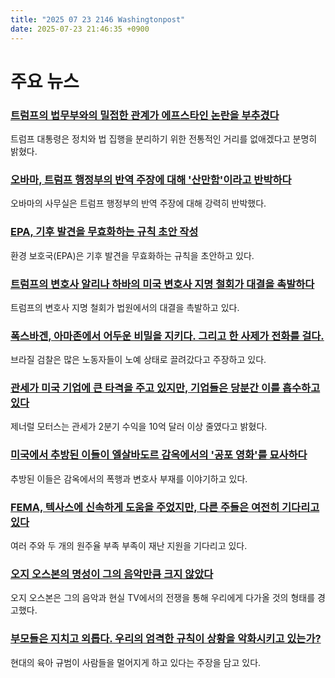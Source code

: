 ```yaml
---
title: "2025 07 23 2146 Washingtonpost"
date: 2025-07-23 21:46:35 +0900
---
```


# 주요 뉴스

### [트럼프의 법무부와의 밀접한 관계가 에프스타인 논란을 부추겼다](https://www.washingtonpost.com/national-security/2025/07/23/trump-doj-epstein-files-political-fallout/)
 트럼프 대통령은 정치와 법 집행을 분리하기 위한 전통적인 거리를 없애겠다고 분명히 밝혔다.
### [오바마, 트럼프 행정부의 반역 주장에 대해 '산만함'이라고 반박하다](https://www.washingtonpost.com/politics/2025/07/22/obama-response-trump-treason-claims/)
 오바마의 사무실은 트럼프 행정부의 반역 주장에 대해 강력히 반박했다.
### [EPA, 기후 발견을 무효화하는 규칙 초안 작성](https://www.washingtonpost.com/climate-environment/2025/07/22/endangerment-finding-epa-climate/)
 환경 보호국(EPA)은 기후 발견을 무효화하는 규칙을 초안하고 있다.
### [트럼프의 변호사 알리나 하바의 미국 변호사 지명 철회가 대결을 촉발하다](https://www.washingtonpost.com/national-security/2025/07/22/trump-lawyer-alina-habba-nj-us-attorney/)
 트럼프의 변호사 지명 철회가 법원에서의 대결을 촉발하고 있다.
### [폭스바겐, 아마존에서 어두운 비밀을 지키다. 그리고 한 사제가 전화를 걸다.](https://www.washingtonpost.com/world/interactive/2025/brazil-volkswagen-ranch-amazon/)
 브라질 검찰은 많은 노동자들이 노예 상태로 끌려갔다고 주장하고 있다.
### [관세가 미국 기업에 큰 타격을 주고 있지만, 기업들은 당분간 이를 흡수하고 있다](https://www.washingtonpost.com/business/2025/07/22/tariffs-cost-gm-stellantis-profits-trump/)
 제너럴 모터스는 관세가 2분기 수익을 10억 달러 이상 줄였다고 밝혔다.
### [미국에서 추방된 이들이 엘살바도르 감옥에서의 '공포 영화'를 묘사하다](https://www.washingtonpost.com/world/2025/07/22/salvador-cecot-detainee-describes-beatings/)
 추방된 이들은 감옥에서의 폭행과 변호사 부재를 이야기하고 있다.
### [FEMA, 텍사스에 신속하게 도움을 주었지만, 다른 주들은 여전히 기다리고 있다](https://www.washingtonpost.com/climate-environment/2025/07/22/fema-disaster-assistance-delays/)
 여러 주와 두 개의 원주율 부족 부족이 재난 지원을 기다리고 있다.
### [오지 오스본의 명성이 그의 음악만큼 크지 않았다](https://www.washingtonpost.com/entertainment/music/2025/07/22/ozzy-osbourne-black-sabbath-tribute-legacy/)
 오지 오스본은 그의 음악과 현실 TV에서의 전쟁을 통해 우리에게 다가올 것의 형태를 경고했다.
### [부모들은 지치고 외롭다. 우리의 엄격한 규칙이 상황을 악화시키고 있는가?](https://www.washingtonpost.com/parenting/2025/07/22/no-one-wants-a-village/)
 현대의 육아 규범이 사람들을 멀어지게 하고 있다는 주장을 담고 있다.